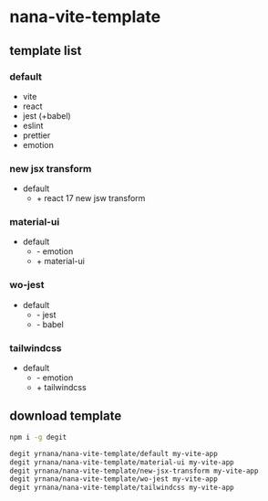 # nana-vite-template

## template list

### default

- vite
- react
- jest (+babel)
- eslint
- prettier
- emotion

### new jsx transform

- default
  - \+ react 17 new jsw transform

### material-ui

- default
  - \- emotion
  - \+ material-ui

### wo-jest

- default
  - \- jest
  - \- babel

### tailwindcss

- default
  - \- emotion
  - \+ tailwindcss

## download template

```bash
npm i -g degit

degit yrnana/nana-vite-template/default my-vite-app
degit yrnana/nana-vite-template/material-ui my-vite-app
degit yrnana/nana-vite-template/new-jsx-transform my-vite-app
degit yrnana/nana-vite-template/wo-jest my-vite-app
degit yrnana/nana-vite-template/tailwindcss my-vite-app
```